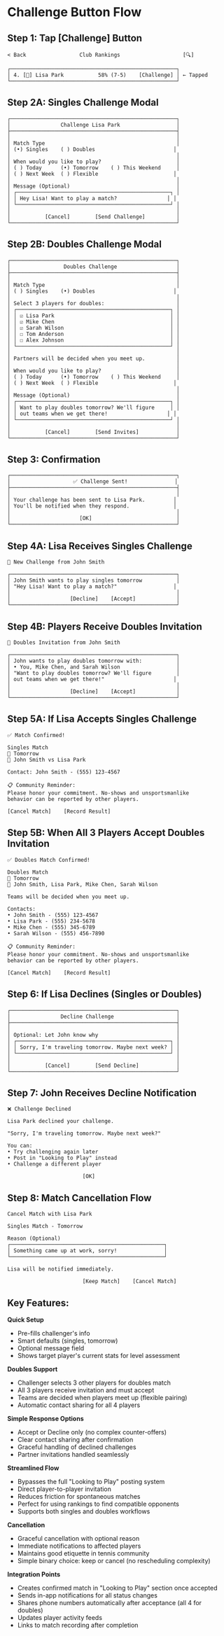 # Challenge Button Flow

## Step 1: Tap [Challenge] Button
```
< Back                 Club Rankings                    [🔍]

┌─────────────────────────────────────────────────────┐
│ 4. [👤] Lisa Park           58% (7-5)    [Challenge] │ ← Tapped
└─────────────────────────────────────────────────────┘
```

## Step 2A: Singles Challenge Modal
```
┌─────────────────────────────────────────────────────┐
│                Challenge Lisa Park                  │
├─────────────────────────────────────────────────────┤
│                                                     │
│ Match Type                                          │
│ (•) Singles    ( ) Doubles                         │
│                                                     │
│ When would you like to play?                        │
│ ( ) Today      (•) Tomorrow    ( ) This Weekend     │
│ ( ) Next Week  ( ) Flexible                        │
│                                                     │
│ Message (Optional)                                  │
│ ┌─────────────────────────────────────────────────┐ │
│ │ Hey Lisa! Want to play a match?                │ │
│ └─────────────────────────────────────────────────┘ │
│                                                     │
│           [Cancel]        [Send Challenge]          │
└─────────────────────────────────────────────────────┘
```

## Step 2B: Doubles Challenge Modal
```
┌─────────────────────────────────────────────────────┐
│                 Doubles Challenge                   │
├─────────────────────────────────────────────────────┤
│                                                     │
│ Match Type                                          │
│ ( ) Singles    (•) Doubles                         │
│                                                     │
│ Select 3 players for doubles:                       │
│ ┌─────────────────────────────────────────────────┐ │
│ │ ☑ Lisa Park                                     │ │
│ │ ☑ Mike Chen                                     │ │
│ │ ☑ Sarah Wilson                                  │ │
│ │ ☐ Tom Anderson                                  │ │
│ │ ☐ Alex Johnson                                  │ │
│ └─────────────────────────────────────────────────┘ │
│                                                     │
│ Partners will be decided when you meet up.          │
│                                                     │
│ When would you like to play?                        │
│ ( ) Today      (•) Tomorrow    ( ) This Weekend     │
│ ( ) Next Week  ( ) Flexible                        │
│                                                     │
│ Message (Optional)                                  │
│ ┌─────────────────────────────────────────────────┐ │
│ │ Want to play doubles tomorrow? We'll figure     │ │
│ │ out teams when we get there!                   │ │
│ └─────────────────────────────────────────────────┘ │
│                                                     │
│           [Cancel]        [Send Invites]            │
└─────────────────────────────────────────────────────┘
```

## Step 3: Confirmation
```
┌─────────────────────────────────────────────────────┐
│                    ✅ Challenge Sent!               │
├─────────────────────────────────────────────────────┤
│                                                     │
│ Your challenge has been sent to Lisa Park.         │
│ You'll be notified when they respond.              │
│                                                     │
│                      [OK]                           │
└─────────────────────────────────────────────────────┘
```

## Step 4A: Lisa Receives Singles Challenge
```
🔴 New Challenge from John Smith

┌─────────────────────────────────────────────────────┐
│ John Smith wants to play singles tomorrow           │
│ "Hey Lisa! Want to play a match?"                  │
│                                                     │
│                   [Decline]    [Accept]             │
└─────────────────────────────────────────────────────┘
```

## Step 4B: Players Receive Doubles Invitation
```
🔴 Doubles Invitation from John Smith

┌─────────────────────────────────────────────────────┐
│ John wants to play doubles tomorrow with:           │
│ • You, Mike Chen, and Sarah Wilson                  │
│ "Want to play doubles tomorrow? We'll figure        │
│ out teams when we get there!"                      │
│                                                     │
│                   [Decline]    [Accept]             │
└─────────────────────────────────────────────────────┘
```

## Step 5A: If Lisa Accepts Singles Challenge
```
✅ Match Confirmed!

Singles Match
📅 Tomorrow
👥 John Smith vs Lisa Park

Contact: John Smith - (555) 123-4567

📋 Community Reminder:
Please honor your commitment. No-shows and unsportsmanlike
behavior can be reported by other players.

[Cancel Match]    [Record Result]
```

## Step 5B: When All 3 Players Accept Doubles Invitation
```
✅ Doubles Match Confirmed!

Doubles Match
📅 Tomorrow
👥 John Smith, Lisa Park, Mike Chen, Sarah Wilson

Teams will be decided when you meet up.

Contacts: 
• John Smith - (555) 123-4567
• Lisa Park - (555) 234-5678  
• Mike Chen - (555) 345-6789
• Sarah Wilson - (555) 456-7890

📋 Community Reminder:
Please honor your commitment. No-shows and unsportsmanlike
behavior can be reported by other players.

[Cancel Match]    [Record Result]
```

## Step 6: If Lisa Declines (Singles or Doubles)
```
┌─────────────────────────────────────────────────────┐
│                Decline Challenge                    │
├─────────────────────────────────────────────────────┤
│                                                     │
│ Optional: Let John know why                         │
│ ┌─────────────────────────────────────────────────┐ │
│ │ Sorry, I'm traveling tomorrow. Maybe next week? │ │
│ └─────────────────────────────────────────────────┘ │
│                                                     │
│           [Cancel]        [Send Decline]            │
└─────────────────────────────────────────────────────┘
```

## Step 7: John Receives Decline Notification
```
❌ Challenge Declined

Lisa Park declined your challenge.

"Sorry, I'm traveling tomorrow. Maybe next week?"

You can:
• Try challenging again later
• Post in "Looking to Play" instead
• Challenge a different player

                        [OK]
```

## Step 8: Match Cancellation Flow
```
Cancel Match with Lisa Park

Singles Match - Tomorrow

Reason (Optional)
┌─────────────────────────────────────────────────┐
│ Something came up at work, sorry!               │
└─────────────────────────────────────────────────┘

Lisa will be notified immediately.

                        [Keep Match]    [Cancel Match]
```

## Key Features:

**Quick Setup**
- Pre-fills challenger's info
- Smart defaults (singles, tomorrow)
- Optional message field
- Shows target player's current stats for level assessment

**Doubles Support**
- Challenger selects 3 other players for doubles match
- All 3 players receive invitation and must accept
- Teams are decided when players meet up (flexible pairing)
- Automatic contact sharing for all 4 players

**Simple Response Options**
- Accept or Decline only (no complex counter-offers)
- Clear contact sharing after confirmation
- Graceful handling of declined challenges
- Partner invitations handled seamlessly

**Streamlined Flow**
- Bypasses the full "Looking to Play" posting system
- Direct player-to-player invitation
- Reduces friction for spontaneous matches
- Perfect for using rankings to find compatible opponents
- Supports both singles and doubles workflows

**Cancellation**
- Graceful cancellation with optional reason
- Immediate notifications to affected players
- Maintains good etiquette in tennis community
- Simple binary choice: keep or cancel (no rescheduling complexity)

**Integration Points**
- Creates confirmed match in "Looking to Play" section once accepted
- Sends in-app notifications for all status changes
- Shares phone numbers automatically after acceptance (all 4 for doubles)
- Updates player activity feeds
- Links to match recording after completion